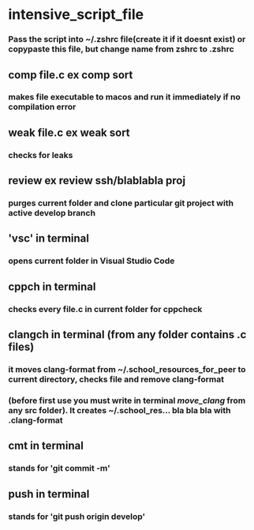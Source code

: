 # intensive_script_file

### Pass the script into ~/.zshrc file(create it if it doesnt exist) or copypaste this file, but change name from zshrc to .zshrc

## comp file.c ex comp sort
### makes file executable to macos and run it immediately if no compilation error

## weak file.c ex weak sort
### checks for leaks

## review ex review ssh/blablabla proj
### purges current folder and clone particular git project with active develop branch

## 'vsc' in terminal
### opens current folder in Visual Studio Code

## cppch in terminal
### checks every file.c in current folder for cppcheck

## clangch in terminal (from any folder contains .c files)
### it moves clang-format from ~/.school_resources_for_peer to current directory, checks file and remove clang-format
### (before first use you must write in terminal ***move_clang*** from any src folder). It creates ~/.school_res... bla bla bla with .clang-format

## cmt in terminal
### stands for 'git commit -m'

## push in terminal
### stands for 'git push origin develop'
